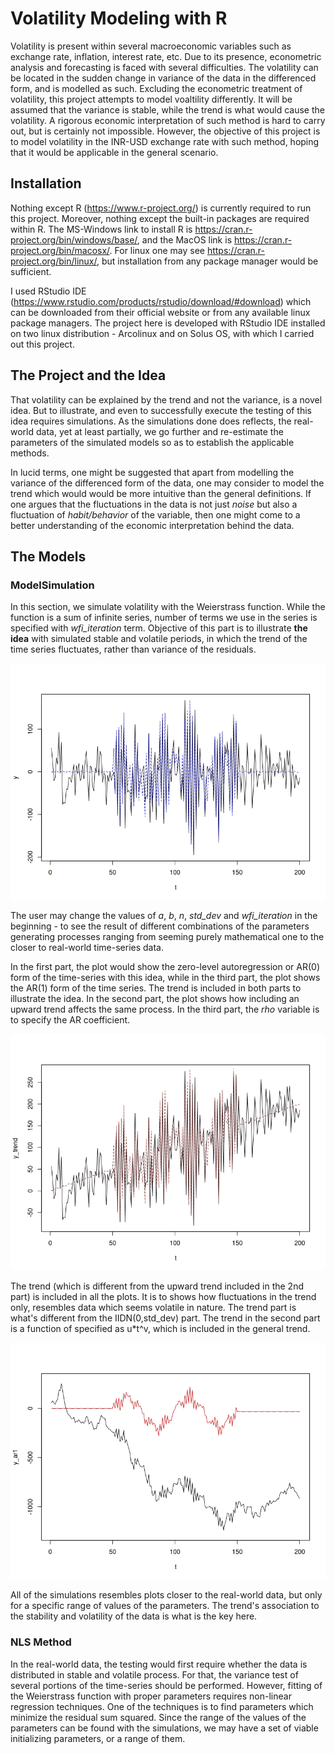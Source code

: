 # Volatility Modeling with R

Volatility is present within several macroeconomic variables such as exchange rate, inflation, interest rate, etc. Due to its presence, econometric analysis and forecasting is faced with several difficulties. The volatility can be located in the sudden change in variance of the data in the differenced form, and is modelled as such. Excluding the econometric treatment of volatility, this project attempts to model voaltility differently. It will be assumed that the variance is stable, while the trend is what would cause the volatility. A rigorous economic interpretation of such method is hard to carry out, but is certainly not impossible. However, the objective of this project is to model volatility in the INR-USD exchange rate with such method, hoping that it would be applicable in the general scenario.

## Installation

Nothing except R (https://www.r-project.org/) is currently required to run this project. Moreover, nothing except the built-in packages are required within R. The MS-Windows link to install R is https://cran.r-project.org/bin/windows/base/, and the MacOS link is https://cran.r-project.org/bin/macosx/. For linux one may see https://cran.r-project.org/bin/linux/, but installation from any package manager would be sufficient.

I used RStudio IDE (https://www.rstudio.com/products/rstudio/download/#download) which can be downloaded from their official website or from any available linux package managers. The project here is developed with RStudio IDE installed on two linux distribution - Arcolinux and on Solus OS, with which I carried out this project.

## The Project and the Idea

That volatility can be explained by the trend and not the variance, is a novel idea. But to illustrate, and even to successfully execute the testing of this idea requires simulations. As the simulations done does reflects, the real-world data, yet at least partially, we go further and re-estimate the parameters of the simulated models so as to establish the applicable methods.

In lucid terms, one might be suggested that apart from modelling the variance of the differenced form of the data, one may consider to model the trend which would would be more intuitive than the general definitions. If one argues that the fluctuations in the data is not just _noise_ but also a fluctuation of _habit/behavior_ of the variable, then one might come to a better understanding of the economic interpretation behind the data.

## The Models

### ModelSimulation

In this section, we simulate volatility with the Weierstrass function. While the function is a sum of infinite series, number of terms we use in the series is specified with _wfi_iteration_ term. Objective of this part is to illustrate **the idea** with simulated stable and volatile periods, in which the trend of the time series fluctuates, rather than variance of the residuals.

![alt text](https://github.com/bosetridib/Volatility_Modelling/blob/main/ModelSimulation1.jpeg "Part 1")

The user may change the values of _a_, _b_, _n_, _std_dev_ and _wfi_iteration_ in the beginning - to see the result of different combinations of the parameters generating processes ranging from seeming purely mathematical one to the closer to real-world time-series data.

In the first part, the plot would show the zero-level autoregression or AR(0) form of the time-series with this idea, while in the third part, the plot shows the AR(1) form of the time series. The trend is included in both parts to illustrate the idea. In the second part, the plot shows how including an upward trend affects the same process. In the third part, the _rho_ variable is to specify the AR coefficient.

![alt text](https://github.com/bosetridib/Volatility_Modelling/blob/main/ModelSimulation2.jpeg "Part 2")

The trend (which is different from the upward trend included in the 2nd part) is included in all the plots. It is to shows how fluctuations in the trend only, resembles data which seems volatile in nature. The trend part is what's different from the IIDN(0,std_dev) part. The trend in the second part is a function of specified as u*t^v, which is included in the general trend.

![alt text](https://github.com/bosetridib/Volatility_Modelling/blob/main/ModelSimulation3.jpeg "Part 3")

All of the simulations resembles plots closer to the real-world data, but only for a specific range of values of the parameters. The trend's association to the stability and volatility of the data is what is the key here.

### NLS Method

In the real-world data, the testing would first require whether the data is distributed in stable and volatile process. For that, the variance test of several portions of the time-series should be performed. However, fitting of the Weierstrass function with proper parameters requires non-linear regression techniques. One of the techniques is to find parameters which minimize the residual sum squared. Since the range of the values of the parameters can be found with the simulations, we may have a set of viable initializing parameters, or a range of them.